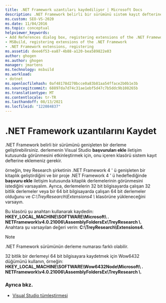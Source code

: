 ```yaml
---
title: .NET Framework uzantıları kaydediliyor | Microsoft Docs
description: .NET Framework belirli bir sürümünü sistem kayıt defterine genişleten bir derlemeyi içeren bir klasör eklemeyi öğrenin.
ms.custom: SEO-VS-2020
ms.date: 11/04/2016
ms.topic: conceptual
helpviewer_keywords:
- Add References dialog box, registering extensions of the .NET Framework
- MSBuild, registering extensions of the .NET Framework
- .NET Framework extensions, registering
ms.assetid: deee6f53-ea87-4b88-a120-bea589822e03
author: ghogen
ms.author: ghogen
manager: jmartens
ms.technology: msbuild
ms.workload:
- dotnet
ms.openlocfilehash: 0af48178d270bcce0a83b81aa54fface2b0b1e3b
ms.sourcegitcommit: 68897da7d74c31ae1ebf5d47c7b5ddc9b108265b
ms.translationtype: MT
ms.contentlocale: tr-TR
ms.lasthandoff: 08/13/2021
ms.locfileid: "122084837"
---
```

# <a name="register-extensions-of-the-net-framework"></a>.NET Framework uzantılarını Kaydet

.NET Framework belirli bir sürümünü genişleten bir derleme geliştirebilirsiniz. derlemenin Visual Studio **başvuruları ekle** iletişim kutusunda görünmesini etkinleştirmek için, onu içeren klasörü sistem kayıt defterine eklemeniz gerekir.

 örneğin, trey Research şirketinin .NET Framework 4 ' ü genişleten bir kitaplık geliştirdiğini ve bir proje .NET Framework 4 ' ü hedeflediğinde **başvuru ekle** iletişim kutusunda kitaplık derlemelerinin görünmesini istediğini varsayalım. Ayrıca, derlemelerin 32 bit bilgisayarda çalışan 32 bitlik derlemeler veya bir 64 bit bilgisayarda çalışan 64 bit derlemeler olduğunu ve *C:\TreyResearch\Extensions4 \\* klasörüne yükleneceğini varsayın.

 Bu klasörü şu anahtarı kullanarak kaydedin: **HKEY_LOCAL_MACHINE\SOFTWARE\Microsoft\\ . NETFramework\v4.0.21006\AssemblyFoldersEx\TreyResearch \\**. Anahtara şu varsayılan değeri verin: **C:\TreyResearch\Extensions4**.

> [!NOTE]
> .NET Framework sürümünün derleme numarası farklı olabilir.

 32 bitlik bir derlemeyi 64 bit bilgisayara kaydetmek için Wow6432 düğümünü kullanın, örneğin: **HKEY_LOCAL_MACHINE\SOFTWARE\Wow6432Node\Microsoft\\ . NETFramework\v4.0.21006\AssemblyFoldersEx\TreyResearch \\**.

### <a name="see-also"></a>Ayrıca bkz.

- [Visual Studio tümleştirmesi](../msbuild/visual-studio-integration-msbuild.md)
